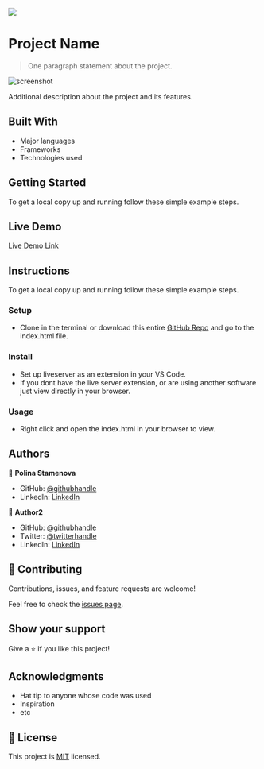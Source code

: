 ![](https://img.shields.io/badge/myapp-blueviolet)

# Project Name

> One paragraph statement about the project.

![screenshot](./papaer-rock-scissors.JPG)

Additional description about the project and its features.

## Built With

- Major languages
- Frameworks
- Technologies used


## Getting Started


To get a local copy up and running follow these simple example steps.
## Live Demo

[Live Demo Link](https://polinastamenova.github.io/Game-rock-paper-scissors/)

## Instructions
To get a local copy up and running follow these simple example steps.

### Setup
- Clone in the terminal or download this entire [GitHub Repo](https://polinastamenova.github.io/Game-rock-paper-scissors/) and go to the index.html file.

### Install
- Set up liveserver as an extension in your VS Code.
- If you dont have the live server extension, or are using another software just view directly in your browser.

### Usage
- Right click and open the index.html in your browser to view.


## Authors


👤 **Polina Stamenova**

- GitHub: [@githubhandle](https://github.com/PolinaStamenova)
- LinkedIn: [LinkedIn](https://www.linkedin.com/in/polina-stamenova-a60766112/)

👤 **Author2**

- GitHub: [@githubhandle](https://github.com/githubhandle)
- Twitter: [@twitterhandle](https://twitter.com/twitterhandle)
- LinkedIn: [LinkedIn](https://linkedin.com/linkedinhandle)

## 🤝 Contributing

Contributions, issues, and feature requests are welcome!

Feel free to check the [issues page](issues/).

## Show your support

Give a ⭐️ if you like this project!

## Acknowledgments

- Hat tip to anyone whose code was used
- Inspiration
- etc

## 📝 License

This project is [MIT](lic.url) licensed.
